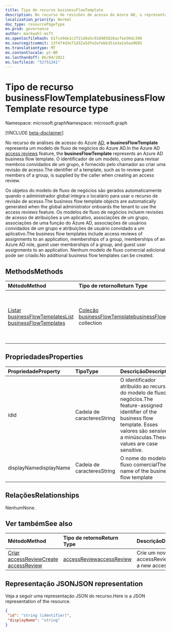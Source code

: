 ```yaml
---
title: Tipo de recurso businessFlowTemplate
description: No recurso de revisões de acesso do Azure AD, o representa um modelo de fluxo de negócios do `businesFlowTemplate` Azure AD. O identificador de um modelo, como para revisar membros convidados de um grupo, é fornecido pelo chamador ao criar uma revisão de acesso.
localization_priority: Normal
doc_type: resourcePageType
ms.prod: governance
author: markwahl-msft
ms.openlocfilehash: b1fce9de1c2f21d4a5c918985028acfee50dc390
ms.sourcegitcommit: 13f474d3e71d32a5dfe2efebb351e3a1a5aa9685
ms.translationtype: MT
ms.contentlocale: pt-BR
ms.lasthandoff: 06/04/2021
ms.locfileid: "52751241"
---
```

# <a name="businessflowtemplate-resource-type"></a><span data-ttu-id="dc594-104">Tipo de recurso businessFlowTemplate</span><span class="sxs-lookup"><span data-stu-id="dc594-104">businessFlowTemplate resource type</span></span>

<span data-ttu-id="dc594-105">Namespace: microsoft.graph</span><span class="sxs-lookup"><span data-stu-id="dc594-105">Namespace: microsoft.graph</span></span>

[!INCLUDE [beta-disclaimer](../../includes/beta-disclaimer.md)]

<span data-ttu-id="dc594-106">No recurso de análises de acesso do Azure [AD,](accessreviews-root.md) **o businesFlowTemplate** representa um modelo de fluxo de negócios do Azure AD.</span><span class="sxs-lookup"><span data-stu-id="dc594-106">In the Azure AD [access reviews](accessreviews-root.md) feature, the **businesFlowTemplate** represents an Azure AD business flow template.</span></span> <span data-ttu-id="dc594-107">O identificador de um modelo, como para revisar membros convidados de um grupo, é fornecido pelo chamador ao criar uma revisão de acesso.</span><span class="sxs-lookup"><span data-stu-id="dc594-107">The identifier of a template, such as to review guest members of a group, is supplied by the caller when creating an access review.</span></span>

<span data-ttu-id="dc594-108">Os objetos do modelo de fluxo de negócios são gerados automaticamente quando o administrador global integra o locatário para usar o recurso de revisão de acesso.</span><span class="sxs-lookup"><span data-stu-id="dc594-108">The business flow template objects are automatically generated when the global administrator onboards the tenant to use the access reviews feature.</span></span>  <span data-ttu-id="dc594-109">Os modelos de fluxo de negócios incluem revisões de acesso de atribuições a um aplicativo, associações de um grupo, associações de uma função do Azure AD, associações de usuários convidados de um grupo e atribuições de usuário convidado a um aplicativo.</span><span class="sxs-lookup"><span data-stu-id="dc594-109">The business flow templates include access reviews of assignments to an application, memberships of a group, memberships of an Azure AD role, guest user memberships of a group, and guest user assignments to an application.</span></span> <span data-ttu-id="dc594-110">Nenhum modelo de fluxo comercial adicional pode ser criado.</span><span class="sxs-lookup"><span data-stu-id="dc594-110">No additional business flow templates can be created.</span></span>


## <a name="methods"></a><span data-ttu-id="dc594-111">Methods</span><span class="sxs-lookup"><span data-stu-id="dc594-111">Methods</span></span>

| <span data-ttu-id="dc594-112">Método</span><span class="sxs-lookup"><span data-stu-id="dc594-112">Method</span></span>           | <span data-ttu-id="dc594-113">Tipo de retorno</span><span class="sxs-lookup"><span data-stu-id="dc594-113">Return Type</span></span>    |<span data-ttu-id="dc594-114">Descrição</span><span class="sxs-lookup"><span data-stu-id="dc594-114">Description</span></span>|
|:---------------|:--------|:----------|
|[<span data-ttu-id="dc594-115">Listar businessFlowTemplates</span><span class="sxs-lookup"><span data-stu-id="dc594-115">List businessFlowTemplates</span></span>](../api/businessflowtemplate-list.md) | <span data-ttu-id="dc594-116">[Coleção businessFlowTemplate](businessflowtemplate.md)</span><span class="sxs-lookup"><span data-stu-id="dc594-116">[businessFlowTemplate](businessflowtemplate.md) collection</span></span>| <span data-ttu-id="dc594-117">Obter os modelos de fluxo de negócios apropriados para acessar avaliações.</span><span class="sxs-lookup"><span data-stu-id="dc594-117">Get the business flow templates appropriate to access reviews.</span></span>|

## <a name="properties"></a><span data-ttu-id="dc594-118">Propriedades</span><span class="sxs-lookup"><span data-stu-id="dc594-118">Properties</span></span>
| <span data-ttu-id="dc594-119">Propriedade</span><span class="sxs-lookup"><span data-stu-id="dc594-119">Property</span></span>     | <span data-ttu-id="dc594-120">Tipo</span><span class="sxs-lookup"><span data-stu-id="dc594-120">Type</span></span>   |<span data-ttu-id="dc594-121">Descrição</span><span class="sxs-lookup"><span data-stu-id="dc594-121">Description</span></span>|
|:---------------|:--------|:----------|
| <span data-ttu-id="dc594-122">id</span><span class="sxs-lookup"><span data-stu-id="dc594-122">id</span></span>                     |<span data-ttu-id="dc594-123">Cadeia de caracteres</span><span class="sxs-lookup"><span data-stu-id="dc594-123">String</span></span>                | <span data-ttu-id="dc594-124">O identificador atribuído ao recurso do modelo de fluxo de negócios.</span><span class="sxs-lookup"><span data-stu-id="dc594-124">The feature-assigned identifier of the business flow template.</span></span> <span data-ttu-id="dc594-125">Esses valores são sensíveis a minúsculas.</span><span class="sxs-lookup"><span data-stu-id="dc594-125">These values are case sensitive.</span></span>                                      |
| <span data-ttu-id="dc594-126">displayName</span><span class="sxs-lookup"><span data-stu-id="dc594-126">displayName</span></span>            |<span data-ttu-id="dc594-127">Cadeia de caracteres</span><span class="sxs-lookup"><span data-stu-id="dc594-127">String</span></span>                | <span data-ttu-id="dc594-128">O nome do modelo de fluxo comercial</span><span class="sxs-lookup"><span data-stu-id="dc594-128">The name of the business flow template</span></span>                                                             |


## <a name="relationships"></a><span data-ttu-id="dc594-129">Relações</span><span class="sxs-lookup"><span data-stu-id="dc594-129">Relationships</span></span>

<span data-ttu-id="dc594-130">Nenhum</span><span class="sxs-lookup"><span data-stu-id="dc594-130">None.</span></span>

## <a name="see-also"></a><span data-ttu-id="dc594-131">Ver também</span><span class="sxs-lookup"><span data-stu-id="dc594-131">See also</span></span>

| <span data-ttu-id="dc594-132">Método</span><span class="sxs-lookup"><span data-stu-id="dc594-132">Method</span></span>           | <span data-ttu-id="dc594-133">Tipo de retorno</span><span class="sxs-lookup"><span data-stu-id="dc594-133">Return Type</span></span>    |<span data-ttu-id="dc594-134">Descrição</span><span class="sxs-lookup"><span data-stu-id="dc594-134">Description</span></span>|
|:---------------|:--------|:----------|
|[<span data-ttu-id="dc594-135">Criar accessReview</span><span class="sxs-lookup"><span data-stu-id="dc594-135">Create accessReview</span></span>](../api/accessreview-create.md) | [<span data-ttu-id="dc594-136">accessReview</span><span class="sxs-lookup"><span data-stu-id="dc594-136">accessReview</span></span>](accessreview.md) |   <span data-ttu-id="dc594-137">Crie um novo accessReview.</span><span class="sxs-lookup"><span data-stu-id="dc594-137">Create a new accessReview.</span></span> |


## <a name="json-representation"></a><span data-ttu-id="dc594-138">Representação JSON</span><span class="sxs-lookup"><span data-stu-id="dc594-138">JSON representation</span></span>

<span data-ttu-id="dc594-139">Veja a seguir uma representação JSON do recurso.</span><span class="sxs-lookup"><span data-stu-id="dc594-139">Here is a JSON representation of the resource.</span></span>

<!-- {
  "blockType": "resource",
  "optionalProperties": [

  ],
  "@odata.type": "microsoft.graph.businessFlowTemplate"
}-->

```json
{
 "id": "string (identifier)",
 "displayName": "string"
}

```

<!--
{
  "type": "#page.annotation",
  "description": "businessFlowTemplate resource",
  "keywords": "",
  "section": "documentation",
  "tocPath": "",
  "suppressions": []
}
-->


